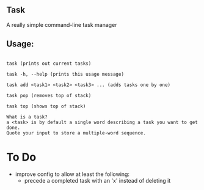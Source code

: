 ## Task
A really simple command-line task manager


## Usage: 

```

task (prints out current tasks)

task -h, --help (prints this usage message)

task add <task1> <task2> <task3> ... (adds tasks one by one) 

task pop (removes top of stack)

task top (shows top of stack)

What is a task?
a <task> is by default a single word describing a task you want to get done.
Quote your input to store a multiple-word sequence.
``` 


# To Do
+ improve config to allow at least the following:
  - precede a completed task with an 'x' instead of deleting it

